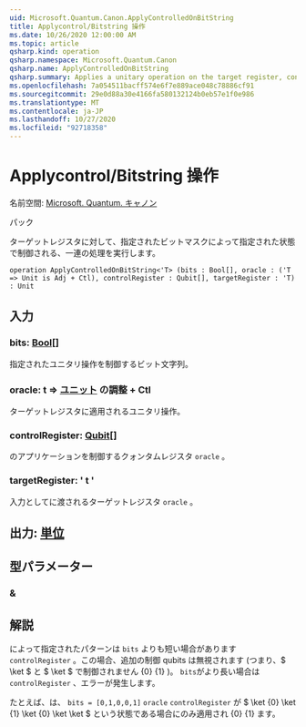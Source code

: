 ```yaml
---
uid: Microsoft.Quantum.Canon.ApplyControlledOnBitString
title: Applycontrol/Bitstring 操作
ms.date: 10/26/2020 12:00:00 AM
ms.topic: article
qsharp.kind: operation
qsharp.namespace: Microsoft.Quantum.Canon
qsharp.name: ApplyControlledOnBitString
qsharp.summary: Applies a unitary operation on the target register, controlled on a a state specified by a given bit mask.
ms.openlocfilehash: 7a054511bacff574e6f7e889ace048c78886cf91
ms.sourcegitcommit: 29e0d88a30e4166fa580132124b0eb57e1f0e986
ms.translationtype: MT
ms.contentlocale: ja-JP
ms.lasthandoff: 10/27/2020
ms.locfileid: "92718358"
---
```

# <a name="applycontrolledonbitstring-operation"></a>Applycontrol/Bitstring 操作

名前空間: [Microsoft. Quantum. キャノン](xref:Microsoft.Quantum.Canon)

パック [](https://nuget.org/packages/)


ターゲットレジスタに対して、指定されたビットマスクによって指定された状態で制御される、一連の処理を実行します。

```qsharp
operation ApplyControlledOnBitString<'T> (bits : Bool[], oracle : ('T => Unit is Adj + Ctl), controlRegister : Qubit[], targetRegister : 'T) : Unit
```


## <a name="input"></a>入力

### <a name="bits--bool"></a>bits: [Bool](xref:microsoft.quantum.lang-ref.bool)[]

指定されたユニタリ操作を制御するビット文字列。


### <a name="oracle--t--unit-adj--ctl"></a>oracle: t => [ユニット](xref:microsoft.quantum.lang-ref.unit) の調整 + Ctl

ターゲットレジスタに適用されるユニタリ操作。


### <a name="controlregister--qubit"></a>controlRegister: [Qubit](xref:microsoft.quantum.lang-ref.qubit)[]

のアプリケーションを制御するクォンタムレジスタ `oracle` 。


### <a name="targetregister--t"></a>targetRegister: ' t '

入力としてに渡されるターゲットレジスタ `oracle` 。



## <a name="output--unit"></a>出力: [単位](xref:microsoft.quantum.lang-ref.unit)



## <a name="type-parameters"></a>型パラメーター

### <a name="t"></a>&



## <a name="remarks"></a>解説

によって指定されたパターンは `bits` よりも短い場合があります `controlRegister` 。この場合、追加の制御 qubits は無視されます (つまり、$ \ket $ と $ \ket $ で制御されません {0} {1} )。
`bits`がより長い場合は `controlRegister` 、エラーが発生します。

たとえば、は、 `bits = [0,1,0,0,1]` `oracle` `controlRegister` が $ \ket {0} \ket {1} \ket {0} \ket \ket $ という状態である場合にのみ適用され {0} {1} ます。